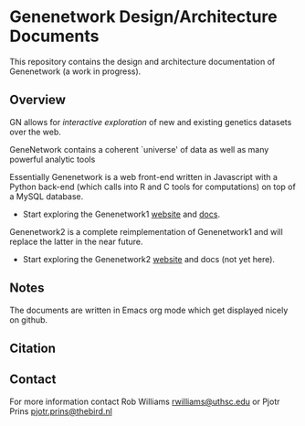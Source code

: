 # Genenetwork Design/Architecture Documents

This repository contains the design and architecture documentation of
Genenetwork (a work in progress).

## Overview

GN allows for *interactive exploration* of new and existing genetics
datasets over the web.

GeneNetwork contains a coherent `universe' of data as well as many
powerful analytic tools

Essentially Genenetwork is a web front-end written in Javascript with
a Python back-end (which calls into R and C tools for computations) on
top of a MySQL database.

* Start exploring the Genenetwork1 [website](http://www.genenetwork.org/) and [docs](https://github.com/genenetwork/gndesign/blob/master/doc/GN1/gn1_overview.org).

Genenetwork2 is a complete reimplementation of Genenetwork1 and will
replace the latter in the near future.

* Start exploring the Genenetwork2
  [website](http://gn2.genenetwork.org/) and docs (not yet here).

## Notes

The documents are written in Emacs org mode which get displayed nicely
on github.

## Citation


## Contact

For more information contact Rob Williams <rwilliams@uthsc.edu> or
Pjotr Prins <pjotr.prins@thebird.nl>
